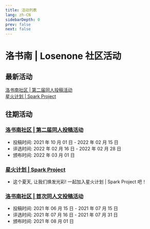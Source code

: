 ```yaml
---
title: 活动列表
lang: zh-CN
sidebarDepth: 0
prev: false
next: false
---
```


# 洛书南 | Losenone 社区活动

## 最新活动

<div class="px-8 py-6 my-6 text-lg text-center text-pink-600 bg-pink-400 border border-pink-400 border-solid rounded-lg bg-opacity-30 dark:text-pink-200 dark:border-pink-400">
<a class="text-pink-600 dark:text-pink-200" href="./2021.1001-2nd_fanwork.html">洛书南社区 | 第二届同人投稿活动</a>
</div>

<div class="px-8 py-6 my-6 text-lg text-center text-pink-600 bg-pink-400 border border-pink-400 border-solid rounded-lg bg-opacity-30 dark:text-pink-200 dark:border-pink-400">
<a class="text-pink-600 dark:text-pink-200" href="./spark_project.html">星火计划 | Spark Project</a>
</div>

## 往期活动

### [洛书南社区 | 第二届同人投稿活动](./2021.1001-2nd_fanwork.md)

- 投稿时间: 2021 年 10 月 01 日 - 2022 年 02 月 15 日
- 评选时间: 2022 年 02 月 16 日 - 2022 年 02 月 28 日
- 颁布时间: 2022 年 03 月 01 日

### [星火计划 | Spark Project](./spark_project.md)

- 这个夏天, 让我们焕发光彩! 一起加入星火计划 | Spark Project 吧！

### [洛书南社区 | 首次同人文投稿活动](./2021.615-1st_fan_literature.md)

- 投稿时间: 2021 年 06 月 15 日 - 2021 年 07 月 15 日
- 评选时间: 2021 年 07 月 16 日 - 2021 年 07 月 31 日
- 颁布时间: 2021 年 08 月 01 日

